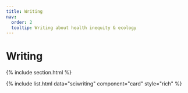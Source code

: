 ```yaml
---
title: Writing
nav:
  order: 2
  tooltip: Writing about health inequity & ecology
---
```


# <i class="fas fa-microscope"></i>Writing
{% include section.html %}

{%
  include list.html
  data="sciwriting"
  component="card"
  style="rich"
%}